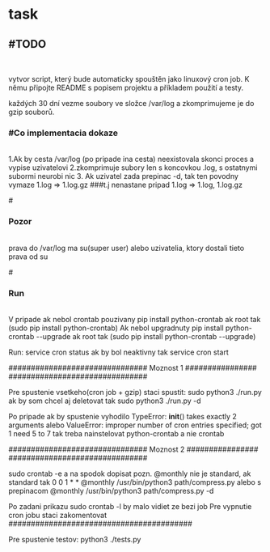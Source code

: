 # task

<h2>#TODO</h2><br>

vytvor script, který bude automaticky spouštěn jako linuxový cron job.
K němu připojte README s popisem projektu a příkladem použití a testy.

každých 30 dní vezme soubory ve 
složce /var/log a zkomprimujeme 
je do gzip souborů.

<h3>#Co implementacia dokaze </h3><br>
1.Ak by cesta /var/log (po pripade ina cesta) 
neexistovala skonci proces a vypise uzivatelovi
2.zkomprimuje subory len s koncovkou .log, s ostatnymi subormi neurobi nic
3. Ak uzivatel zada prepinac -d, tak ten povodny vymaze 
1.log => 1.log.gz ###t.j nenastane pripad 1.log => 1.log, 1.log.gz

   
#<h3> Pozor </h3><br>
prava do /var/log ma su(super user) alebo uzivatelia, 
ktory dostali tieto prava od su

#<h3>Run </h3> <br>
V pripade ak nebol crontab pouzivany
pip install python-crontab
ak root tak (sudo pip install python-crontab)
Ak nebol upgradnuty
pip install python-crontab --upgrade
ak root tak (sudo pip install python-crontab --upgrade)

Run:
service cron status
ak by bol neaktivny tak
service cron start

###############################
Moznost 1 ################
###############################
        
Pre spustenie vsetkeho(cron job + gzip) staci spustit: sudo python3 ./run.py
ak by som chcel aj deletovat tak sudo python3 ./run.py -d

Po pripade ak by spustenie vyhodilo 
TypeError: __init__() takes exactly 2 arguments alebo 
ValueError: improper number of cron entries specified; got 1 need 5 to 7
tak treba nainstelovat python-crontab a nie crontab


###############################
Moznost 2 ################
###############################

sudo crontab -e a na spodok dopisat
pozn. @monthly nie je standard,  ak standard tak  0 0 1 * *
@monthly /usr/bin/python3 path/compress.py
alebo s prepinacom 
@monthly /usr/bin/python3 path/compress.py -d

Po zadani prikazu sudo crontab -l by malo vidiet ze bezi job 
Pre vypnutie cron jobu staci zakomentovat
#########################################

Pre spustenie testov: python3 ./tests.py
